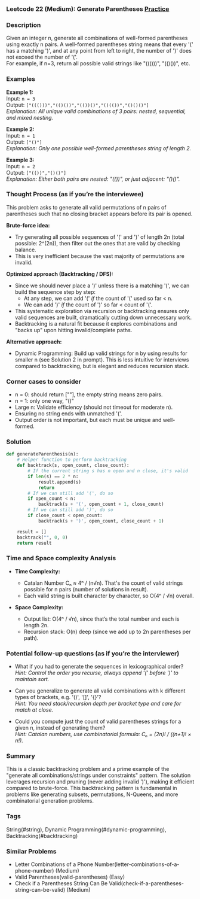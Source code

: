 ### Leetcode 22 (Medium): Generate Parentheses [Practice](https://leetcode.com/problems/generate-parentheses)

### Description  
Given an integer n, generate all combinations of well-formed parentheses using exactly n pairs. A well-formed parentheses string means that every '(' has a matching ')', and at any point from left to right, the number of ')' does not exceed the number of '('.  
For example, if n=3, return all possible valid strings like "((()))", "(()())", etc.

### Examples  

**Example 1:**  
Input: `n = 3`  
Output: `["((()))","(()())","(())()","()(())","()()()"]`  
*Explanation: All unique valid combinations of 3 pairs: nested, sequential, and mixed nesting.*

**Example 2:**  
Input: `n = 1`  
Output: `["()"]`  
*Explanation: Only one possible well-formed parentheses string of length 2.*

**Example 3:**  
Input: `n = 2`  
Output: `["(())","()()"]`  
*Explanation: Either both pairs are nested: "(())", or just adjacent: "()()".*


### Thought Process (as if you’re the interviewee)  
This problem asks to generate all valid permutations of n pairs of parentheses such that no closing bracket appears before its pair is opened.

**Brute-force idea:**  
- Try generating all possible sequences of '(' and ')' of length 2n (total possible: 2^(2n)), then filter out the ones that are valid by checking balance.
- This is very inefficient because the vast majority of permutations are invalid.

**Optimized approach (Backtracking / DFS):**  
- Since we should never place a ')' unless there is a matching '(', we can build the sequence step by step:
  - At any step, we can add '(' *if* the count of '(' used so far < n.
  - We can add ')' *if* the count of ')' so far < count of '('.
- This systematic exploration via recursion or backtracking ensures only valid sequences are built, dramatically cutting down unnecessary work.
- Backtracking is a natural fit because it explores combinations and "backs up" upon hitting invalid/complete paths.

**Alternative approach:**  
- Dynamic Programming: Build up valid strings for n by using results for smaller n (see Solution 2 in prompt). This is less intuitive for interviews compared to backtracking, but is elegant and reduces recursion stack.


### Corner cases to consider  
- n = 0: should return [""], the empty string means zero pairs.
- n = 1: only one way, "()"
- Large n: Validate efficiency (should not timeout for moderate n).
- Ensuring no string ends with unmatched '('.
- Output order is not important, but each must be unique and well-formed.


### Solution

```python
def generateParenthesis(n):
    # Helper function to perform backtracking
    def backtrack(s, open_count, close_count):
        # If the current string s has n open and n close, it's valid
        if len(s) == 2 * n:
            result.append(s)
            return
        # If we can still add '(', do so
        if open_count < n:
            backtrack(s + '(', open_count + 1, close_count)
        # If we can still add ')', do so
        if close_count < open_count:
            backtrack(s + ')', open_count, close_count + 1)

    result = []
    backtrack("", 0, 0)
    return result
```

### Time and Space complexity Analysis  

- **Time Complexity:**  
  - Catalan Number Cₙ ≈ 4ⁿ / (n√n). That's the count of valid strings possible for n pairs (number of solutions in result).
  - Each valid string is built character by character, so O(4ⁿ / √n) overall.

- **Space Complexity:**  
  - Output list: O(4ⁿ / √n), since that’s the total number and each is length 2n.
  - Recursion stack: O(n) deep (since we add up to 2n parentheses per path).


### Potential follow-up questions (as if you’re the interviewer)  

- What if you had to generate the sequences in lexicographical order?  
  *Hint: Control the order you recurse, always append '(' before ')' to maintain sort.*

- Can you generalize to generate all valid combinations with k different types of brackets, e.g. '()', '[]', '{}'?  
  *Hint: You need stack/recursion depth per bracket type and care for match at close.*

- Could you compute just the count of valid parentheses strings for a given n, instead of generating them?  
  *Hint: Catalan numbers, use combinatorial formula: Cₙ = (2n)! / ((n+1)! × n!).*


### Summary
This is a classic backtracking problem and a prime example of the "generate all combinations/strings under constraints" pattern. The solution leverages recursion and pruning (never adding invalid ')'), making it efficient compared to brute-force. This backtracking pattern is fundamental in problems like generating subsets, permutations, N-Queens, and more combinatorial generation problems.

### Tags
String(#string), Dynamic Programming(#dynamic-programming), Backtracking(#backtracking)

### Similar Problems
- Letter Combinations of a Phone Number(letter-combinations-of-a-phone-number) (Medium)
- Valid Parentheses(valid-parentheses) (Easy)
- Check if a Parentheses String Can Be Valid(check-if-a-parentheses-string-can-be-valid) (Medium)